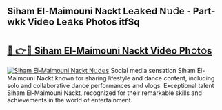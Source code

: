 ## Siham El-Maimouni Nackt Le𝚊k𝚎d N𝚞𝚍e - Part-wkk Vid𝚎o Le𝚊ks Photos itfSq

# <h2><a href="http://fb2pa1.evod.top/?m=Siham+El-Maimouni+Nackt">🔗 👉🔴 Siham El-Maimouni Nackt Vid𝚎o Ph𝚘t𝚘s</a></h2>

[![Siham El-Maimouni Nackt N𝚞d𝚎s](https://i.imgur.com/8V9OHl7.gif)](http://fb2pa1.evod.top/?m=Siham+El-Maimouni+Nackt)
Social media sensation Siham El-Maimouni Nackt known for sharing lifestyle and dance content, including solo and collaborative dance performances and vlogs. Exceptional talent Siham El-Maimouni Nackt, recognized for their remarkable skills and achievements in the world of entertainment. 
